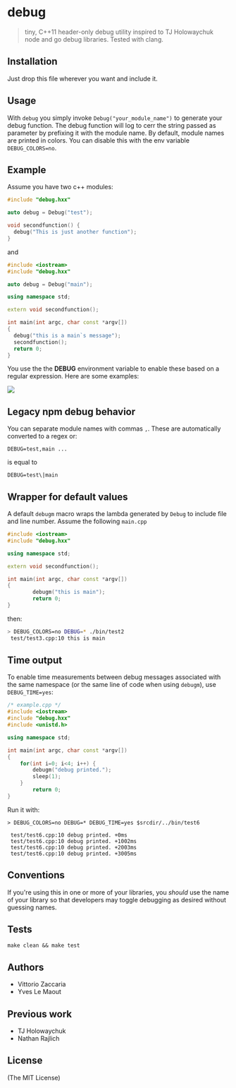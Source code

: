 # debug

> tiny, C++11 header-only debug utility inspired to TJ Holowaychuk node and go debug libraries. Tested with clang.

## Installation

Just drop this file wherever you want and include it.

## Usage

With `debug` you simply invoke `Debug("your_module_name")` to generate your debug function. The debug function will log to cerr the string passed as parameter by prefixing it with the module name. By default, module names are printed in colors. You can disable this with the env variable `DEBUG_COLORS=no`.

## Example

Assume you have two c++ modules:

```c++
#include "debug.hxx"

auto debug = Debug("test");

void secondfunction() {
  debug("This is just another function");
}
```

and

```c++
#include <iostream>
#include "debug.hxx"

auto debug = Debug("main");

using namespace std;

extern void secondfunction();

int main(int argc, char const *argv[])
{
  debug("this is a main`s message");
  secondfunction();
  return 0;
}
```

You use the the __DEBUG__ environment variable to enable these based on a regular expression. Here are some examples:

![](https://dl.dropboxusercontent.com/u/5867765/images/debug_hxx.png)

## Legacy npm debug behavior

You can separate module names with commas `,`. These are automatically converted to a regex or:

```
DEBUG=test,main ...
```

is equal to

```
DEBUG=test\|main 
```

## Wrapper for default values

A default `debugm` macro wraps the lambda generated by `Debug` to include file and line number. Assume the following `main.cpp`

```c++
#include <iostream>
#include "debug.hxx"

using namespace std;

extern void secondfunction();

int main(int argc, char const *argv[])
{
        debugm("this is main");
        return 0;
}
```

then:

```bash
> DEBUG_COLORS=no DEBUG=* ./bin/test2 
 test/test3.cpp:10 this is main
```

## Time output

To enable time measurements between debug messages associated with
the same namespace (or the same line of code when using `debugm`), use `DEBUG_TIME=yes`:

```c++
/* example.cpp */
#include <iostream>
#include "debug.hxx"
#include <unistd.h>

using namespace std;

int main(int argc, char const *argv[])
{
    for(int i=0; i<4; i++) {
        debugm("debug printed.");
        sleep(1);
    }
        return 0;
}
```

Run it with: 

```
> DEBUG_COLORS=no DEBUG=* DEBUG_TIME=yes $srcdir/../bin/test6

 test/test6.cpp:10 debug printed. +0ms
 test/test6.cpp:10 debug printed. +1002ms
 test/test6.cpp:10 debug printed. +2003ms
 test/test6.cpp:10 debug printed. +3005ms
```



## Conventions

If you're using this in one or more of your libraries, you _should_ use the name of your library so that developers may toggle debugging as desired without guessing names. 

## Tests

```
make clean && make test
```

## Authors

- Vittorio Zaccaria
- Yves Le Maout

## Previous work

- TJ Holowaychuk
- Nathan Rajlich


## License

(The MIT License)

